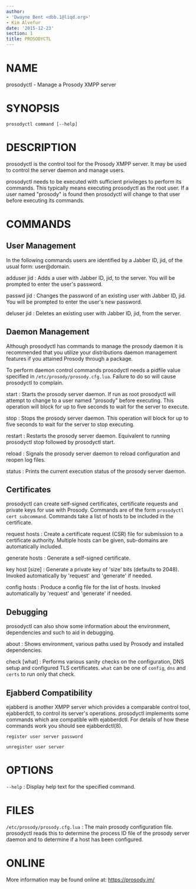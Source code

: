```yaml
---
author:
- 'Dwayne Bent <dbb.1@liqd.org>'
- Kim Alvefur
date: '2015-12-23'
section: 1
title: PROSODYCTL
---
```


NAME
====

prosodyctl - Manage a Prosody XMPP server

SYNOPSIS
========

    prosodyctl command [--help]

DESCRIPTION
===========

prosodyctl is the control tool for the Prosody XMPP server. It may be
used to control the server daemon and manage users.

prosodyctl needs to be executed with sufficient privileges to perform
its commands. This typically means executing prosodyctl as the root
user. If a user named "prosody" is found then prosodyctl will change to
that user before executing its commands.

COMMANDS
========

User Management
---------------

In the following commands users are identified by a Jabber ID, jid, of
the usual form: user@domain.

adduser jid
:   Adds a user with Jabber ID, jid, to the server. You will be prompted
    to enter the user's password.

passwd jid
:   Changes the password of an existing user with Jabber ID, jid. You
    will be prompted to enter the user's new password.

deluser jid
:   Deletes an existing user with Jabber ID, jid, from the server.

Daemon Management
-----------------

Although prosodyctl has commands to manage the prosody daemon it is
recommended that you utilize your distributions daemon management
features if you attained Prosody through a package.

To perform daemon control commands prosodyctl needs a pidfile value
specified in `/etc/prosody/prosody.cfg.lua`. Failure to do so will cause
prosodyctl to complain.

start
:   Starts the prosody server daemon. If run as root prosodyctl will
    attempt to change to a user named "prosody" before executing. This
    operation will block for up to five seconds to wait for the server
    to execute.

stop
:   Stops the prosody server daemon. This operation will block for up to
    five seconds to wait for the server to stop executing.

restart
:   Restarts the prosody server daemon. Equivalent to running prosodyctl
    stop followed by prosodyctl start.

reload
:   Signals the prosody server daemon to reload configuration and reopen
    log files.

status
:   Prints the current execution status of the prosody server daemon.

Certificates
------------

prosodyctl can create self-signed certificates, certificate requests and
private keys for use with Prosody. Commands are of the form
`prosodyctl cert subcommand`. Commands take a list of hosts to be
included in the certificate.

request hosts
:   Create a certificate request (CSR) file for submission to a
    certificate authority. Multiple hosts can be given, sub-domains are
    automatically included.

generate hosts
:   Generate a self-signed certificate.

key host \[size\]
:   Generate a private key of 'size' bits (defaults to 2048). Invoked
    automatically by 'request' and 'generate' if needed.

config hosts
:   Produce a config file for the list of hosts. Invoked automatically
    by 'request' and 'generate' if needed.

Debugging
---------

prosodyctl can also show some information about the environment,
dependencies and such to aid in debugging.

about
:   Shows environment, various paths used by Prosody and
    installed dependencies.

check \[what\]
:   Performs various sanity checks on the configuration, DNS setup and
    configured TLS certificates. `what` can be one of `config`, `dns`
    and `certs` to run only that check.

Ejabberd Compatibility
----------------------

ejabberd is another XMPP server which provides a comparable control
tool, ejabberdctl, to control its server's operations. prosodyctl
implements some commands which are compatible with ejabberdctl. For
details of how these commands work you should see ejabberdctl(8).

    register user server password

    unregister user server

OPTIONS
=======

`--help`
:   Display help text for the specified command.

FILES
=====

`/etc/prosody/prosody.cfg.lua`
:   The main prosody configuration file. prosodyctl reads this to
    determine the process ID file of the prosody server daemon and to
    determine if a host has been configured.

ONLINE
======

More information may be found online at: <https://prosody.im/>
